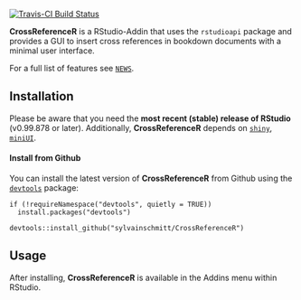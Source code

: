 [![Travis-CI Build Status](https://travis-ci.org/sylvainschmitt/CrossReferenceR.svg?branch=master)](https://travis-ci.org/sylvainschmitt/CrossReferenceR)

**CrossReferenceR** is a RStudio-Addin that uses the `rstudioapi` package and provides a GUI to insert cross references in bookdown documents with a minimal user interface.

For a full list of features see [`NEWS`](./NEWS.md).

## Installation

Please be aware that you need the **most recent (stable) release of RStudio** (v0.99.878 or later). Additionally, **CrossReferenceR** depends on [`shiny`](https://github.com/rstudio/shiny), [`miniUI`](https://github.com/rstudio/miniUI).

#### Install from Github

You can install the latest version of **CrossReferenceR** from Github using the [`devtools`](https://github.com/hadley/devtools) package:

```
if (!requireNamespace("devtools", quietly = TRUE))
  install.packages("devtools")

devtools::install_github("sylvainschmitt/CrossReferenceR")
```

## Usage

After installing, **CrossReferenceR** is available in the Addins menu within RStudio.

<!-- <center>[**Click to enlarge**](https://raw.githubusercontent.com/sylvainschmitt/Cite/master/examples/crossreference.gif)<center>
![Screenshot](examples/crossreference.gif) -->
